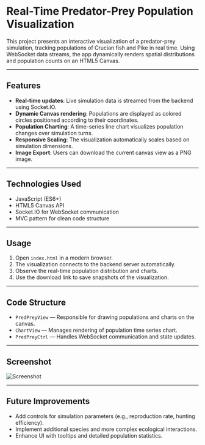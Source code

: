 # Real-Time Predator-Prey Population Visualization

This project presents an interactive visualization of a predator-prey simulation, tracking populations of Crucian fish and Pike in real time. Using WebSocket data streams, the app dynamically renders spatial distributions and population counts on an HTML5 Canvas.

---

## Features

- **Real-time updates**: Live simulation data is streamed from the backend using Socket.IO.
- **Dynamic Canvas rendering**: Populations are displayed as colored circles positioned according to their coordinates.
- **Population Charting**: A time-series line chart visualizes population changes over simulation turns.
- **Responsive Scaling**: The visualization automatically scales based on simulation dimensions.
- **Image Export**: Users can download the current canvas view as a PNG image.

---

## Technologies Used

- JavaScript (ES6+)
- HTML5 Canvas API
- Socket.IO for WebSocket communication
- MVC pattern for clean code structure

---

## Usage

1. Open `index.html` in a modern browser.
2. The visualization connects to the backend server automatically.
3. Observe the real-time population distribution and charts.
4. Use the download link to save snapshots of the visualization.

---

## Code Structure

- `PredPreyView` — Responsible for drawing populations and charts on the canvas.
- `ChartView` — Manages rendering of population time series chart.
- `PredPreyCtrl` — Handles WebSocket communication and state updates.

---

## Screenshot

![Screenshot](screenshot.png)

---

## Future Improvements

- Add controls for simulation parameters (e.g., reproduction rate, hunting efficiency).
- Implement additional species and more complex ecological interactions.
- Enhance UI with tooltips and detailed population statistics.

